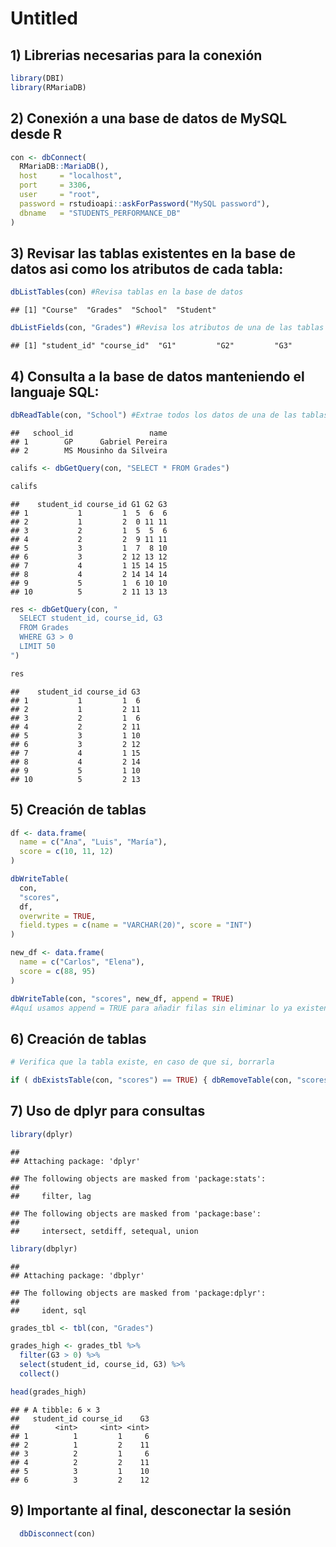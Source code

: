 Untitled
================

## 1) Librerias necesarias para la conexión

``` r
library(DBI) 
library(RMariaDB)
```

## 2) Conexión a una base de datos de MySQL desde R

``` r
con <- dbConnect(
  RMariaDB::MariaDB(),
  host     = "localhost",
  port     = 3306,
  user     = "root",
  password = rstudioapi::askForPassword("MySQL password"),
  dbname   = "STUDENTS_PERFORMANCE_DB"
)
```

## 3) Revisar las tablas existentes en la base de datos asi como los atributos de cada tabla:

``` r
dbListTables(con) #Revisa tablas en la base de datos
```

    ## [1] "Course"  "Grades"  "School"  "Student"

``` r
dbListFields(con, "Grades") #Revisa los atributos de una de las tablas
```

    ## [1] "student_id" "course_id"  "G1"         "G2"         "G3"

## 4) Consulta a la base de datos manteniendo el languaje SQL:

``` r
dbReadTable(con, "School") #Extrae todos los datos de una de las tablas
```

    ##   school_id                 name
    ## 1        GP      Gabriel Pereira
    ## 2        MS Mousinho da Silveira

``` r
califs <- dbGetQuery(con, "SELECT * FROM Grades")

califs
```

    ##    student_id course_id G1 G2 G3
    ## 1           1         1  5  6  6
    ## 2           1         2  0 11 11
    ## 3           2         1  5  5  6
    ## 4           2         2  9 11 11
    ## 5           3         1  7  8 10
    ## 6           3         2 12 13 12
    ## 7           4         1 15 14 15
    ## 8           4         2 14 14 14
    ## 9           5         1  6 10 10
    ## 10          5         2 11 13 13

``` r
res <- dbGetQuery(con, "
  SELECT student_id, course_id, G3
  FROM Grades
  WHERE G3 > 0
  LIMIT 50
")

res
```

    ##    student_id course_id G3
    ## 1           1         1  6
    ## 2           1         2 11
    ## 3           2         1  6
    ## 4           2         2 11
    ## 5           3         1 10
    ## 6           3         2 12
    ## 7           4         1 15
    ## 8           4         2 14
    ## 9           5         1 10
    ## 10          5         2 13

## 5) Creación de tablas

``` r
df <- data.frame(
  name = c("Ana", "Luis", "María"),
  score = c(10, 11, 12)
)

dbWriteTable(
  con,
  "scores",
  df,
  overwrite = TRUE,
  field.types = c(name = "VARCHAR(20)", score = "INT")
)

new_df <- data.frame(
  name = c("Carlos", "Elena"),
  score = c(88, 95)
)

dbWriteTable(con, "scores", new_df, append = TRUE)
#Aquí usamos append = TRUE para añadir filas sin eliminar lo ya existente
```

## 6) Creación de tablas

``` r
# Verifica que la tabla existe, en caso de que si, borrarla

if ( dbExistsTable(con, "scores") == TRUE) { dbRemoveTable(con, "scores") }
```

## 7) Uso de dplyr para consultas

``` r
library(dplyr)
```

    ## 
    ## Attaching package: 'dplyr'

    ## The following objects are masked from 'package:stats':
    ## 
    ##     filter, lag

    ## The following objects are masked from 'package:base':
    ## 
    ##     intersect, setdiff, setequal, union

``` r
library(dbplyr)
```

    ## 
    ## Attaching package: 'dbplyr'

    ## The following objects are masked from 'package:dplyr':
    ## 
    ##     ident, sql

``` r
grades_tbl <- tbl(con, "Grades")

grades_high <- grades_tbl %>%
  filter(G3 > 0) %>%
  select(student_id, course_id, G3) %>%
  collect()

head(grades_high)
```

    ## # A tibble: 6 × 3
    ##   student_id course_id    G3
    ##        <int>     <int> <int>
    ## 1          1         1     6
    ## 2          1         2    11
    ## 3          2         1     6
    ## 4          2         2    11
    ## 5          3         1    10
    ## 6          3         2    12

## 9) Importante al final, desconectar la sesión

``` r
  dbDisconnect(con)
```
